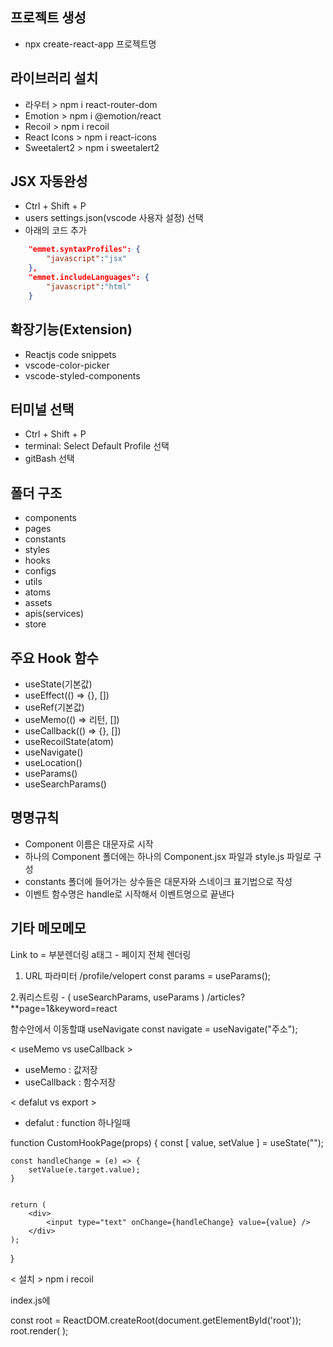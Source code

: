 ## 프로젝트 생성
- npx create-react-app 프로젝트명

## 라이브러리 설치
- 라우터 > npm i react-router-dom
- Emotion > npm i @emotion/react
- Recoil > npm i recoil
- React Icons > npm i react-icons
- Sweetalert2 > npm i sweetalert2

## JSX 자동완성
- Ctrl + Shift + P
- users settings.json(vscode 사용자 설정) 선택
- 아래의 코드 추가
```json
    "emmet.syntaxProfiles": {
        "javascript":"jsx"
    },
    "emmet.includeLanguages": {
        "javascript":"html"
    }
```

## 확장기능(Extension)
- Reactjs code snippets
- vscode-color-picker
- vscode-styled-components

## 터미널 선택
- Ctrl + Shift + P
- terminal: Select Default Profile 선택
- gitBash 선택

## 폴더 구조
- components 
- pages
- constants
- styles
- hooks
- configs
- utils
- atoms 
- assets
- apis(services)
- store

## 주요 Hook 함수
- useState(기본값)
- useEffect(() => {}, [])
- useRef(기본값)
- useMemo(() => 리턴, [])
- useCallback(() => {}, [])
- useRecoilState(atom)
- useNavigate()
- useLocation()
- useParams()
- useSearchParams()

## 명명규칙
- Component 이름은 대문자로 시작
- 하나의 Component 폴더에는 하나의 Component.jsx 파일과 style.js 파일로 구성
- constants 폴더에 들어가는 상수들은 대문자와 스네이크 표기법으로 작성
- 이벤트 함수명은 handle로 시작해서 이벤트명으로 끝낸다



## 기타 메모메모
Link to = 부분렌더링
a태그 - 페이지 전체 렌더링

1. URL 파라미터
/profile/velopert
   const params = useParams();

2.쿼리스트링 - ( useSearchParams, useParams )
/articles?**page=1&keyword=react


<useNavigate>
함수안에서 이동할떄 useNavigate
const navigate = useNavigate("주소");


< useMemo vs useCallback >
- useMemo : 값저장
- useCallback : 함수저장


< defalut vs export >
- defalut : function 하나일때




function CustomHookPage(props) {
    const [ value, setValue ] = useState("");

    const handleChange = (e) => {
        setValue(e.target.value);
    }


    return (
        <div>
            <input type="text" onChange={handleChange} value={value} />
        </div>
    );
}




< 설치 >
npm i recoil

index.js에

const root = ReactDOM.createRoot(document.getElementById('root'));
root.render(
    <RecoilRoot >
        <BrowserRouter>
            <App />
        </BrowserRouter>
    </RecoilRoot>
);

